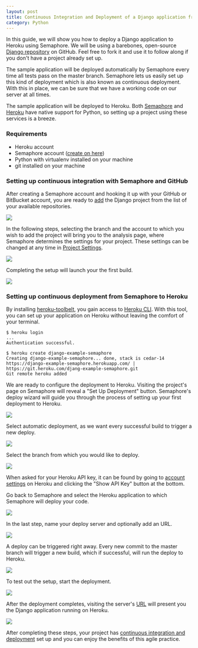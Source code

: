 ```yaml
---
layout: post
title: Continuous Integration and Deployment of a Django application from GitHub to Heroku with Semaphore
category: Python
---
```


In this guide, we will show you how to deploy a Django application to Heroku
using Semaphore. We will be using a barebones, open-source [Django repository](https://github.com/ervinb/django_example)
on GitHub. Feel free to fork it and use it to follow along if you don't have a
project already set up.

The sample application will be deployed automatically by Semaphore every time all
tests pass on the master branch. Semaphore lets us easily set up this kind of
deployment which is also known as continuous deployment. With this in place,
we can be sure that we have a working code on our server at all times.

The sample application will be deployed to Heroku. Both [Semaphore](https://semaphoreci.com/docs/python-continuous-integration.html)
and [Heroku](https://devcenter.heroku.com/articles/getting-started-with-python#introduction)
have native support for Python, so setting up a project using these services is
a breeze.

### Requirements

  - Heroku account
  - Semaphore account ([create on here](https://semaphoreci.com/users/sign_up))
  - Python with virtualenv installed on your machine
  - git installed on your machine

### Setting up continuous integration with Semaphore and GitHub

After creating a Semaphore account and hooking it up with your GitHub or BitBucket
account, you are ready to [add](https://semaphoreci.com/docs/adding-github-bitbucket-project-to-semaphore.html)
the Django project from the list of your available repositories.

<img src="/docs/assets/img/languages/python/deploy-django-to-heroku/django_project_list.png">

In the following steps, selecting the branch and the account to which you wish
to add the project will bring you to the analysis page, where Semaphore determines
the settings for your project. These settings can be changed at any time in
[Project Settings](https://semaphoreci.com/docs/customizing-build-commands.html).

<img src="/docs/assets/img/languages/python/deploy-django-to-heroku/django_analysis_complete.png">

Completing the setup will launch your the first build.

<first-build-success>
<img src="/docs/assets/img/languages/python/deploy-django-to-heroku/django_first_build.png">

### Setting up continuous deployment from Semaphore to Heroku

By installing [heroku-toolbelt](https://toolbelt.heroku.com/debian), you gain
access to [Heroku CLI](https://github.com/heroku/heroku). With this tool, you can
set up your application on Heroku without leaving the comfort of your terminal.

```
$ heroku login
...
Authentication successful.

$ heroku create django-example-semaphore
Creating django-example-semaphore... done, stack is cedar-14
https://django-example-semaphore.herokuapp.com/ | https://git.heroku.com/djang-example-semaphore.git
Git remote heroku added
```

We are ready to configure the deployment to Heroku. Visiting the project's page
on Semaphore will reveal a "Set Up Deployment" button. Semaphore's deploy wizard
will guide you through the process of setting up your first deployment to Heroku.

<img src="/docs/assets/img/languages/python/deploy-django-to-heroku/django_deployment_destination.png">

Select automatic deployment, as we want every successful build to trigger a new
deploy.

<img src="/docs/assets/img/languages/python/deploy-django-to-heroku/django_deployment_type.png">

Select the branch from which you would like to deploy.

<img src="/docs/assets/img/languages/python/deploy-django-to-heroku/django_deployment_branch.png">

When asked for your Heroku API key, it can be found by going to [account settings](https://dashboard.heroku.com/account)
on Heroku and clicking the "Show API Key" button at the bottom.

Go back to Semaphore and select the Heroku application to which Semaphore will
deploy your code.

<img src="/docs/assets/img/languages/python/deploy-django-to-heroku/django_deployment_heroku_app.png">

In the last step, name your deploy server and optionally add an URL.

<img src="/docs/assets/img/languages/python/deploy-django-to-heroku/django_deployment_server_name.png">

A deploy can be triggered right away. Every new commit to the master branch will
trigger a new build, which if successful, will run the deploy to Heroku.

<img src="/docs/assets/img/languages/python/deploy-django-to-heroku/django_deployment_setup_complete.png">

To test out the setup, start the deployment.

<img src="/docs/assets/img/languages/python/deploy-django-to-heroku/django_deployment_first.png">

After the deployment completes, visiting the server's [URL](https://django-example-semaphore.herokuapp.com/)
will present you the Django application running on Heroku.

<img src="/docs/assets/img/languages/python/deploy-django-to-heroku/django_deployment_app_page.png">

After completing these steps, your project has [continuous integration and deployment](https://semaphoreci.com/community/tutorials/continuous-integration)
set up and you can enjoy the benefits of this agile practice.
